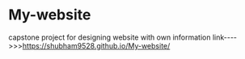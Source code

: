 # My-website
capstone project for designing website with own information link---->>>https://shubham9528.github.io/My-website/
